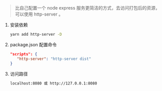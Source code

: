 > 比自己配置一个 node express 服务更简洁的方式，去访问打包后的资源，可以使用 http-server 。

1. 安装依赖

   ```bash
   yarn add http-server -D
   ```

2. package.json 配置命令

   ```json
   "scripts": {
      "http-server": "http-server dist"
   }
   ```

3. 访问路径

   ```bash
   localhost:8080 或 http://127.0.0.1:8080
   ```